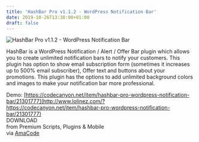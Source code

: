 ```yaml
---
title: 'HashBar Pro v1.1.2 - WordPress Notification Bar'
date: 2019-10-26T13:38:00+01:00
draft: false
---
```


![HashBar Pro v1.1.2 - WordPress Notification Bar](https://www.codelist.cc/uploads/posts/2019-06/1560578443_hashbar-pro-v1.0.17-wordpress-notification-bar.jpg "HashBar Pro v1.1.2 - WordPress Notification Bar")  
  
HashBar is a WordPress Notification / Alert / Offer Bar plugin which allows you to create unlimited notification bars to notify your customers. This plugin has option to show email subscription form (sometimes it increases up to 500% email subscriber), Offer text and buttons about your promotions. This plugin has the options to add unlimited background colors and images to make your notification bar more professional.  
  
Demo: [https://codecanyon.net/item/hashbar-pro-wordpress-notification-bar/21301777](http://www.lolinez.com/?https://codecanyon.net/item/hashbar-pro-wordpress-notification-bar/21301777)  
DOWNLOAD  
from Premium Scripts, Plugins & Mobile  
via [AmaCode](https://amazcode.ooo)
